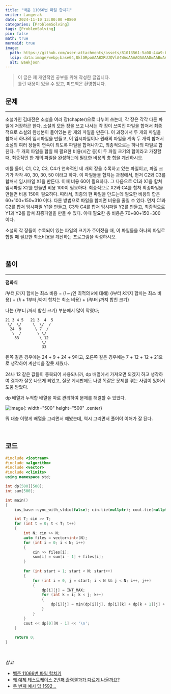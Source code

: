 ```yaml
---
title: "백준 11066번 파일 합치기"
writer: Langerak
date: 2024-11-10 13:00:00 +0800
categories: [ProblemSolving]
tags: [ProblemSolving]
pin: false
math: true
mermaid: true
image:
  path: https://github.com/user-attachments/assets/81013561-5a08-44a9-b0e3-c6260c253e56
  lqip: data:image/webp;base64,UklGRpoAAABXRUJQVlA4WAoAAAAQAAAADwAABwAAQUxQSDIAAAARL0AmbZurmr57yyIiqE8oiG0bejIYEQTgqiDA9vqnsUSI6H+oAERp2HZ65qP/VIAWAFZQOCBCAAAA8AEAnQEqEAAIAAVAfCWkAALp8sF8rgRgAP7o9FDvMCkMde9PK7euH5M1m6VWoDXf2FkP3BqV0ZYbO6NA/VFIAAAA
  alt: Baekjoon
---
```


> 이 글은 제 개인적인 공부를 위해 작성한 글입니다.   
> 틀린 내용이 있을 수 있고, 피드백은 환영합니다.


## 문제

---

소설가인 김대전은 소설을 여러 장(chapter)으로 나누어 쓰는데, 각 장은 각각 다른 파일에 저장하곤 한다. 소설의 모든 장을 쓰고 나서는 각 장이 쓰여진 파일을 합쳐서 최종적으로 소설의 완성본이 들어있는 한 개의 파일을 만든다. 이 과정에서 두 개의 파일을 합쳐서 하나의 임시파일을 만들고, 이 임시파일이나 원래의 파일을 계속 두 개씩 합쳐서 소설의 여러 장들이 연속이 되도록 파일을 합쳐나가고, 최종적으로는 하나의 파일로 합친다. 두 개의 파일을 합칠 때 필요한 비용(시간 등)이 두 파일 크기의 합이라고 가정할 때, 최종적인 한 개의 파일을 완성하는데 필요한 비용의 총 합을 계산하시오.

예를 들어, C1, C2, C3, C4가 연속적인 네 개의 장을 수록하고 있는 파일이고, 파일 크기가 각각 40, 30, 30, 50 이라고 하자. 이 파일들을 합치는 과정에서, 먼저 C2와 C3를 합쳐서 임시파일 X1을 만든다. 이때 비용 60이 필요하다. 그 다음으로 C1과 X1을 합쳐 임시파일 X2를 만들면 비용 100이 필요하다. 최종적으로 X2와 C4를 합쳐 최종파일을 만들면 비용 150이 필요하다. 따라서, 최종의 한 파일을 만드는데 필요한 비용의 합은 60+100+150=310 이다. 다른 방법으로 파일을 합치면 비용을 줄일 수 있다. 먼저 C1과 C2를 합쳐 임시파일 Y1을 만들고, C3와 C4를 합쳐 임시파일 Y2를 만들고, 최종적으로 Y1과 Y2를 합쳐 최종파일을 만들 수 있다. 이때 필요한 총 비용은 70+80+150=300 이다.

소설의 각 장들이 수록되어 있는 파일의 크기가 주어졌을 때, 이 파일들을 하나의 파일로 합칠 때 필요한 최소비용을 계산하는 프로그램을 작성하시오.

<br/>

## 풀이

---

**점화식**   

$i$부터 $j$까지 합치는 최소 비용 = ($i$ ~ $j$인 최적의 $k$에 대해) {$i$부터 $k$까지 합치는 최소 비용} + {$k+1$부터 $j$까지 합치는 최소 비용} + {$i$부터 $j$까지 합친 크기}

나는 {$i$부터 $j$까지 합친 크기} 부분에서 많이 막혔다;

```
21 3 4 5   21 3  4  5
 \/  \/     \  \/  /
  24  9      \ 7  /
   \  /       \ \/
    33         \ 12
                \/
                33
```

왼쪽 같은 경우에는 24 + 9 + 24 + 9이고, 오른쪽 같은 경우에는 7 + 12 + 12 + 21으로 생각하여 계산식을 잘못 세웠다.

24나 12 같은 값들이 중복되어 사용되니까, dp 배열에서 가져오면 되겠지 하고 생각하여 결과가 잘못 나오게 되었고, 질문 게시판에도 나랑 똑같은 문제를 겪는 사람이 있어서 도움 받았다.

dp 배열과 누적합 배열을 따로 관리하여 문제를 해결할 수 있었다.

![image](https://github.com/user-attachments/assets/6c37ec50-b740-45cb-ad1f-2b2de63accab){: width="500" height="500" .center}

뭐 대충 이렇게 배열을 그리면서 해봤는데, 역시 그리면서 풀어야 이해가 잘 된다.

<br/>

## 코드

```cpp
#include <iostream>
#include <algorithm>
#include <vector>
#include <climits>
using namespace std;

int dp[500][500];
int sum[500];

int main()
{
	ios_base::sync_with_stdio(false); cin.tie(nullptr); cout.tie(nullptr);

	int T; cin >> T;
	for (int t = 0; t < T; t++)
	{
		int N; cin >> N;
		auto files = vector<int>(N);
		for (int i = 0; i < N; i++)
		{
			cin >> files[i];
			sum[i] = sum[i - 1] + files[i];
		}
		
		for (int start = 1; start < N; start++)
		{
			for (int i = 0, j = start; i < N && j < N; i++, j++)
			{
				dp[i][j] = INT_MAX;
				for (int k = i; k < j; k++)
				{
					dp[i][j] = min(dp[i][j], dp[i][k] + dp[k + 1][j] + sum[j] - sum[i - 1]);
				}
			}
		}
		cout << dp[0][N - 1] << '\n';
	}
	
	return 0;
}
```

<br/>

_참고_

- [백준 11066번 파일 합치기](https://www.acmicpc.net/problem/11066)
- [왜 예제 테스트케이스 2번째 출력결과가 다르게 나올까요?](https://www.acmicpc.net/board/view/143791)
- [두 번째 예시 답 1592...](https://www.acmicpc.net/board/view/99716)
